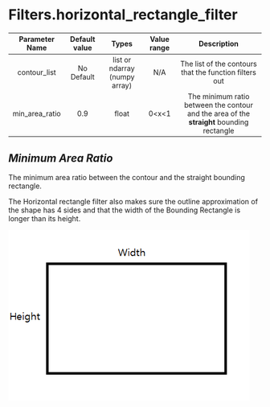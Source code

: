 # Filters.horizontal_rectangle_filter

| Parameter Name | Default value | Types | Value range | Description | 
| :---: |  :---: | :---: | :---: | :---: |
| contour_list | No Default | list or ndarray (numpy array)| N/A | The list of the contours that the function filters out |
| min_area_ratio | 0.9 | float | 0<x<1 | The minimum ratio between the contour and the area of the **straight** bounding rectangle |

## *Minimum Area Ratio*
The minimum area ratio between the contour and the straight bounding rectangle. 

The Horizontal rectangle filter also makes sure the outline approximation of the shape has 4 sides and that the width
of the Bounding Rectangle is longer than its height.

![](https://github.com/1937Elysium/Ovl-Python/blob/master/Pictures/Horizontal%20Rectangle.png)
